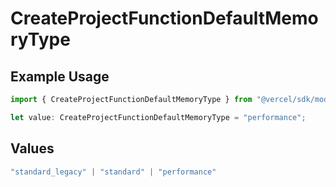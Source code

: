 # CreateProjectFunctionDefaultMemoryType

## Example Usage

```typescript
import { CreateProjectFunctionDefaultMemoryType } from "@vercel/sdk/models/createprojectop.js";

let value: CreateProjectFunctionDefaultMemoryType = "performance";
```

## Values

```typescript
"standard_legacy" | "standard" | "performance"
```